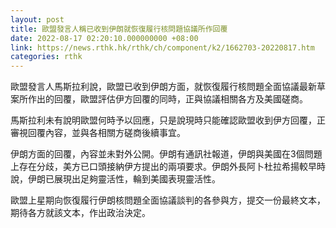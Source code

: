 ```yaml
---
layout: post
title: 歐盟發言人稱已收到伊朗就恢復履行核問題協議所作回覆
date: 2022-08-17 02:20:10.000000000 +08:00
link: https://news.rthk.hk/rthk/ch/component/k2/1662703-20220817.htm
categories: rthk
---
```


歐盟發言人馬斯拉利說，歐盟已收到伊朗方面，就恢復履行核問題全面協議最新草案所作出的回覆，歐盟評估伊方回覆的同時，正與協議相關各方及美國磋商。

馬斯拉利未有說明歐盟何時予以回應，只是說現時只能確認歐盟收到伊方回覆，正審視回覆內容，並與各相關方磋商後續事宜。

伊朗方面的回覆，內容並未對外公開。伊朗有通訊社報道，伊朗與美國在3個問題上存在分歧，美方已口頭接納伊方提出的兩項要求。伊朗外長阿卜杜拉希揚較早時說，伊朗已展現出足夠靈活性，輪到美國表現靈活性。

歐盟上星期向恢復履行伊朗核問題全面協議談判的各參與方，提交一份最終文本，期待各方就該文本，作出政治決定。
